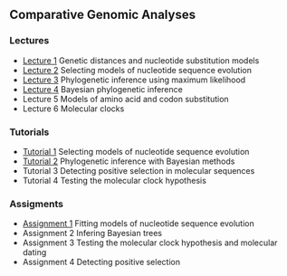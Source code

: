 ## Comparative Genomic Analyses

### Lectures
* [Lecture 1](/assets/lectures/Lecture_1.pdf) Genetic distances and nucleotide substitution models
* [Lecture 2](/assets/lectures/Lecture_2.pdf) Selecting models of nucleotide sequence evolution
* [Lecture 3](/assets/lectures/Lecture_3.pdf) Phylogenetic inference using maximum likelihood
* [Lecture 4](/assets/lectures/Lecture_4.pdf) Bayesian phylogenetic inference
* Lecture 5 Models of amino acid and codon substitution 
* Lecture 6 Molecular clocks


### Tutorials
* [Tutorial 1](tutorial_1.md) Selecting models of nucleotide sequence evolution <br/>
* [Tutorial 2](tutorial_2.md) Phylogenetic inference with Bayesian methods <br/>
* Tutorial 3 Detecting positive selection in molecular sequences <br/>
* Tutorial 4 Testing the molecular clock hypothesis 

### Assigments
* [Assignment 1](assignment_1.md) Fitting models of nucleotide sequence evolution <br/>
* Assignment 2 Infering Bayesian trees <br/>
* Assignment 3 Testing the molecular clock hypothesis and molecular dating <br/>
* Assignment 4 Detecting positive selection 